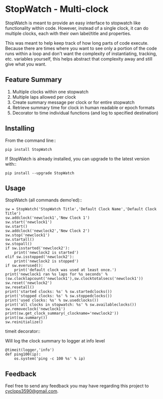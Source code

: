 StopWatch - Multi-clock
=======================


StopWatch is meant to provide an easy interface to stopwatch like functionality within code.  However, instead of a single clock, it can do multiple clocks, each with their own label/title and properties.

This was meant to help keep track of how long parts of code execute.  Because there are times where you want to see only a portion of the code runs within a loop and don't want the complexity of instantiating, tracking, etc. variables yourself, this helps abstract that complexity away and still give what you want.

Feature Summary
---------------

1. Multiple clocks within one stopwatch
2. Multiple laps allowed per clock
3. Create summary message per clock or for entire stopwatch
4. Retrieve summary time for clock in human readable or epoch formats
5. Decorator to time individual functions (and log to specified destination)

Installing
----------

From the command line::

    pip install StopWatch

If StopWatch is already installed, you can upgrade to the latest version with::

    pip install --upgrade StopWatch

Usage
-----

StopWatch (all commands demo'ed)::

    sw = StopWatch('StopWatch Title','Default Clock Name','Default Clock Title')
    sw.addclock('newclock1','New Clock 1')
    sw.start('newclock1')
    sw.start()
    sw.addclock('newclock2','New Clock 2')
    sw.stop('newclock1')
    sw.startall()
    sw.stopall()
    if sw.isstarted('newclock2'):
        print('newclock2 is started')
    elif sw.isstopped('newclock2'):
        print('newclock2 is stopped')
    if sw.everused():
        print('default clock was used at least once.')
    print('newclock1 ran %s laps for %s seconds' % (sw.clocklapcount('newclock1'),sw.clocktotalsecs('newclock1'))
    sw.reset('newclock2')
    sw.resetall()
    print('started clocks: %s' % sw.startedclocks())
    print('stopped clocks: %s' % sw.stoppedclocks())
    print('used clocks: %s' % sw.usedclocks())
    print('all clocks in stopwatch: %s' % sw.availableclocks())
    sw.removeclock('newclock1')
    print(sw.get_clock_summary(_clockname='newclock2'))
    print(sw.summary())
    sw.reinitialize()
    
timeit decorator::

Will log the clock summary to logger at info level

    @timeit(logger,'info')
    def ping100(ip):
        os.system('ping -c 100 %s' % ip)

Feedback
--------

Feel free to send any feedback you may have regarding this project to cyclops3590@gmail.com.